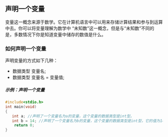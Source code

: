 ## 声明一个变量
变量这一概念来源于数学。它在计算机语言中可以用来存储计算结果和参与到运算中去。你可以将变量理解为数学中 “未知数”这一概念，但是与“未知数”不同的是，多数情况下你是知道变量中储存的数值是什么。
### 如何声明一个变量
声明变量的方式如下几种：
* 数据类型 变量名;
* 数据类型 变量名 = 变量值;
##### 示例：声明一个变量
```c
#include<stdio.h>  
int main(void)  
{  
   int a; //声明了一个变量名为a的变量，这个变量的数据类型是int型。
   int b = 14; //声明了一个变量名为b的变量，这个变量的数据类型是int型，它的值为14.
    return 0;  
}
```